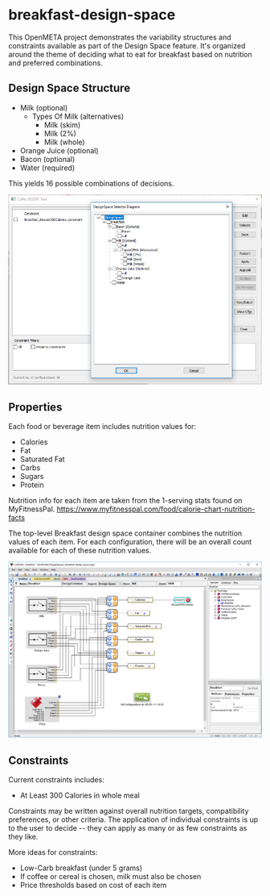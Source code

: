 # breakfast-design-space
This OpenMETA project demonstrates the variability structures and constraints available as part of the Design Space feature. It's organized around the theme of deciding what to eat for breakfast based on nutrition and preferred combinations.

## Design Space Structure
- Milk (optional)
	- Types Of Milk (alternatives)
		- Milk (skim)
		- Milk (2%)
		- Milk (whole)
- Orange Juice (optional)
- Bacon (optional)
- Water (required)

This yields 16 possible combinations of decisions.

![design space](images/design-space-ui.png "design space structure as viewed in the user interface")

## Properties
Each food or beverage item includes nutrition values for:
- Calories
- Fat
- Saturated Fat
- Carbs
- Sugars
- Protein

Nutrition info for each item are taken from the 1-serving stats found on MyFitnessPal.
https://www.myfitnesspal.com/food/calorie-chart-nutrition-facts

The top-level Breakfast design space container combines the nutrition values of each item. For each configuration, there will be an overall count available for each of these nutrition values.

![design space](images/design-space-container.png "overall breakfast design space, aggregation of nutrition values, and one constraint, as shown in the OpenMETA model editor") 

## Constraints
Current constraints includes:
- At Least 300 Calories in whole meal

Constraints may be written against overall nutrition targets, compatibility preferences, or other criteria.
The application of individual constraints is up to the user to decide -- they can apply as many or as few constraints as they like.

More ideas for constraints:
- Low-Carb breakfast (under 5 grams)
- If coffee or cereal is chosen, milk must also be chosen
- Price thresholds based on cost of each item